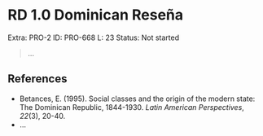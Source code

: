 # RD 1.0 Dominican Reseña

Extra: PRO-2
ID: PRO-668
L: 23
Status: Not started

> …
> 

## References

- Betances, E. (1995). Social classes and the origin of the modern state: The Dominican Republic, 1844-1930. *Latin American Perspectives*, *22*(3), 20-40.
- …